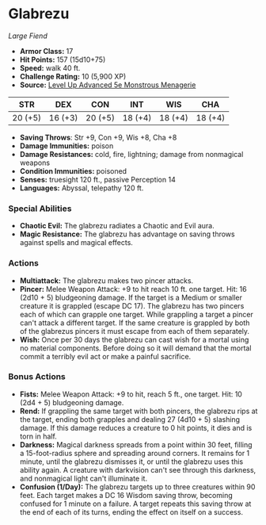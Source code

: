 # Glabrezu

*Large* *Fiend*

- **Armor Class:** 17
- **Hit Points:** 157 (15d10+75)
- **Speed:** walk 40 ft.
- **Challenge Rating:** 10 (5,900 XP)
- **Source:** [Level Up Advanced 5e Monstrous Menagerie](https://www.levelup5e.com)

| STR | DEX | CON | INT | WIS | CHA |
| --- | --- | --- | --- | --- | --- |
| 20 (+5) | 16 (+3) | 20 (+5) | 18 (+4) | 18 (+4) | 18 (+4) |

- **Saving Throws**: Str +9, Con +9, Wis +8, Cha +8
- **Damage Immunities:** poison
- **Damage Resistances:** cold, fire, lightning; damage from nonmagical weapons
- **Condition Immunities:** poisoned
- **Senses:** truesight 120 ft., passive Perception 14
- **Languages:** Abyssal, telepathy 120 ft.
### Special Abilities
- **Chaotic Evil:** The glabrezu radiates a Chaotic and Evil aura.
- **Magic Resistance:** The glabrezu has advantage on saving throws against spells and magical effects.
### Actions
- **Multiattack:** The glabrezu makes two pincer attacks.
- **Pincer:** Melee Weapon Attack: +9 to hit  reach 10 ft.  one target. Hit: 16 (2d10 + 5) bludgeoning damage. If the target is a Medium or smaller creature  it is grappled (escape DC 17). The glabrezu has two pincers  each of which can grapple one target. While grappling a target  a pincer can't attack a different target. If the same creature is grappled by both of the glabrezus pincers  it must escape from each of them separately.
- **Wish:** Once per 30 days  the glabrezu can cast wish for a mortal  using no material components. Before doing so  it will demand that the mortal commit a terribly evil act or make a painful sacrifice.
### Bonus Actions
- **Fists:** Melee Weapon Attack: +9 to hit, reach 5 ft., one target. Hit: 10 (2d4 + 5) bludgeoning damage.
- **Rend:** If grappling the same target with both pincers, the glabrezu rips at the target, ending both grapples and dealing 27 (4d10 + 5) slashing damage. If this damage reduces a creature to 0 hit points, it dies and is torn in half.
- **Darkness:** Magical darkness spreads from a point within 30 feet, filling a 15-foot-radius sphere and spreading around corners. It remains for 1 minute, until the glabrezu dismisses it, or until the glabrezu uses this ability again. A creature with darkvision can't see through this darkness, and nonmagical light can't illuminate it.
- **Confusion (1/Day):** The glabrezu targets up to three creatures within 90 feet. Each target makes a DC 16 Wisdom saving throw, becoming confused for 1 minute on a failure. A target repeats this saving throw at the end of each of its turns, ending the effect on itself on a success.
